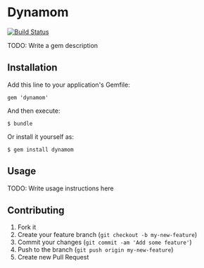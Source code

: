 # Dynamom

[![Build Status](https://secure.travis-ci.org/gorsuch/dynamom.png)](http://travis-ci.org/gorsuch/dynamom)

TODO: Write a gem description

## Installation

Add this line to your application's Gemfile:

    gem 'dynamom'

And then execute:

    $ bundle

Or install it yourself as:

    $ gem install dynamom

## Usage

TODO: Write usage instructions here

## Contributing

1. Fork it
2. Create your feature branch (`git checkout -b my-new-feature`)
3. Commit your changes (`git commit -am 'Add some feature'`)
4. Push to the branch (`git push origin my-new-feature`)
5. Create new Pull Request
